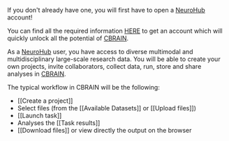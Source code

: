 If you don't already have one, you will first have to open a [NeuroHub](https://neurohub.ca/) account!

You can find all the required information [HERE](https://github.com/neurohub/neurohub_documentation/wiki/1.1.Get-a-NeuroHub-account) to get an account which will quickly unlock all the potential of [CBRAIN](https://portal.cbrain.mcgill.ca/login).

As a [NeuroHub](https://neurohub.ca/) user, you have access to diverse multimodal and multidisciplinary large-scale research data. You will be able to create your own projects, invite collaborators, collect data, run, store and share analyses in [CBRAIN](https://cbrain.ca/).

The typical workflow in CBRAIN will be the following:

* [[Create a project]]
* Select files (from the [[Available Datasets]] or [[Upload files]]) 
* [[Launch task]] 
* Analyses the [[Task results]] 
* [[Download files]] or view directly the output on the browser 